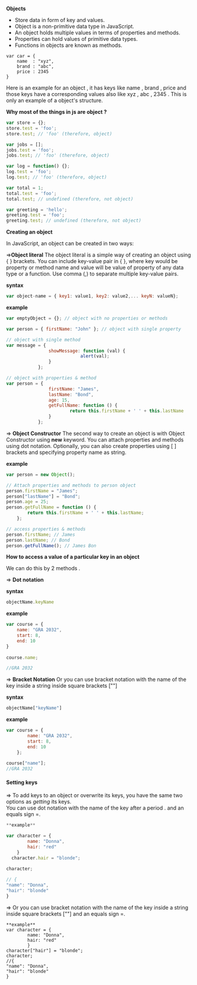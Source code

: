 
**Objects**
- Store data in form of key and values.
- Object is a non-primitive data type in JavaScript.
- An object holds multiple values in terms of properties and methods.
- Properties can hold values of primitive data types.
- Functions in objects are known as methods.
```
var car = {
	name  : "xyz",
	brand : "abc",
	price : 2345
}
```
Here is an example for an object , it has keys like name , brand , price and those keys have a corresponding values also like xyz , abc , 2345 . This is only an example of a object's structure.
	

**Why most of the things in js are  object ?**

```js
var store = {};
store.test = 'foo';
store.test; // 'foo' (therefore, object) 

var jobs = [];
jobs.test = 'foo';
jobs.test; // 'foo' (therefore, object)

var log = function() {};
log.test = 'foo';
log.test; // 'foo' (therefore, object)

var total = 1;
total.test = 'foo';
total.test; // undefined (therefore, not object)

var greeting = 'hello';
greeting.test = 'foo';
greeting.test; // undefined (therefore, not object)

```

**Creating an object**

In JavaScript, an object can be created in two ways:

=>**Object literal**
The object literal is a simple way of creating an object using { } brackets. You can include key-value pair in { }, where key would be property or method name and value will be value of property of any data type or a function. Use comma (,) to separate multiple key-value pairs.

**syntax**

```js
var object-name = { key1: value1, key2: value2,... keyN: valueN};
```
**example**

```js
var emptyObject = {}; // object with no properties or methods

var person = { firstName: "John" }; // object with single property

// object with single method
var message = { 
                showMessage: function (val) { 
                            alert(val); 
                } 
            }; 

// object with properties & method
var person = { 
                firstName: "James", 
                lastName: "Bond", 
                age: 15, 
                getFullName: function () { 
                        return this.firstName + ' ' + this.lastName 
                }
            }; 
```
=> **Object Constructor**
The second way to create an object is with Object Constructor using **new** keyword. You can attach properties and methods using dot notation. Optionally, you can also create properties using [ ] brackets and specifying property name as string.

**example**

```js
var person = new Object();

// Attach properties and methods to person object     
person.firstName = "James";
person["lastName"] = "Bond"; 
person.age = 25;
person.getFullName = function () {
        return this.firstName + ' ' + this.lastName;
    };

// access properties & methods 
person.firstName; // James
person.lastName; // Bond
person.getFullName(); // James Bon
```


**How to access a value of a particular key in an object**

We can do this by 2 methods .

=> **Dot notation**

**syntax**

```js
objectName.keyName 
```

**example**

```js
var course = {  
	name: "GRA 2032",  
	start: 8,  
	end: 10  
} 
​  
course.name;

//GRA 2032
```
=> **Bracket Notation**
Or you can use bracket notation with the name of the key inside a string inside square brackets [""]

**syntax**

```js
objectName["keyName"]
```
**example**

```js
var course = {  
		name: "GRA 2032",  
		start: 8,  
		end: 10  
	}; 
​  
course["name"];
//GRA 2032

```
#### Setting keys

=> To add keys to an object or overwrite its keys, you have the same two options as  _getting_  its keys.  
You can use dot notation with the name of the key after a period . and an equals sign =.
```js
**example**

var character = {  
		name: "Donna",  
		hair: "red"  
	}
​  character.hair = "blonde";  
​ 
character;

// {  
"name": "Donna",  
"hair": "blonde"  
}
```
=> Or you can use bracket notation with the name of the key inside a string inside square brackets [""] and an equals sign =.
```
**example**
var character = {  
		name: "Donna",  
		hair: "red"  
		}
character["hair"] = "blonde";  
character;  
//{  
"name": "Donna",  
"hair": "blonde"  
}
```









